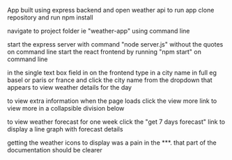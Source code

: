 App built using express backend and open weather api
to run app clone repository and run npm install

navigate to project folder ie "weather-app" using command line

start the express server with command "node server.js" without the quotes on command line
start the react frontend by running "npm start" on command line

in the single text box field in on the frontend type in a city name in full eg basel or paris or france and click the city name from the dropdown that appears to view weather details for the day

to view extra information when the page loads click the view more link to view more in a collapsible division below

to view weather forecast for one week click the "get 7 days forecast" link to display a line graph with forecast details

getting the weather icons to display was a pain in the \*\*\*. that part of the documentation should be clearer
